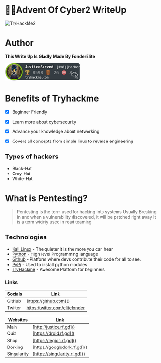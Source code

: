 # 🎅🏻Advent Of Cyber2 WriteUp
<img src="https://www.aldeid.com/w/images/a/a0/Ctf-tryhackme-advent-of-cyber-Data-Elf-iltration-TryHackMe.jpg" alt="TryHackMe2">


# Author
**This Write Up Is Gladly Made By FonderElite**<br>

<img src="JusticeServed.png">

# Benefits of Tryhackme
- [x] Beginner Friendly
- [x] Learn more about cybersecurity
- [x] Advance your knowledge about networking
- [x] Covers all concepts from simple linux to reverse engineering


## Types of hackers
 * Black-Hat
 * Grey-Hat
 * White-Hat
  
# What is Pentesting?
> Pentesting is the term used for hacking into systems
> Usually Breaking in and when a vulnerability discovered, it will be patched right away
> It is a term widely used in read teaming

## Technologies

* [Kali Linux]() - The quieter it is the more you can hear
* [Python]() - High level Programming language
* [Github]() - Platform where devs contribute their code for all to see.
* [PyPi]() - Used to install python modules
* [TryHackme]() - Awesome Platform for beginners
### Links
| Socials| Link |
| ------ | ------ |
| GitHub | [https://github.com]() |
| Twitter | [https:/twitter.com/elitefonder]() |

| Websites| Link |
| ------ | ------ |
| Main | [http://justice.rf.gd]() |
| Quiz | [https://droid.rf.gd]() |
| Shop | [https://legion.rf.gd]() |
| Dorking | [https://googledork.rf.gd]() |
| Singularity | [https://singularity.rf.gd]() |

